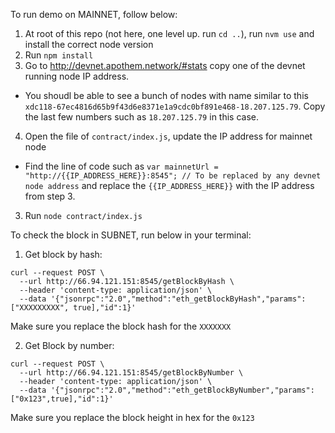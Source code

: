 To run demo on MAINNET, follow below:
1. At root of this repo (not here, one level up. run `cd ..`), run `nvm use` and install the correct node version
2. Run `npm install`
3. Go to http://devnet.apothem.network/#stats copy one of the devnet running node IP address.
  - You shoudl be able to see a bunch of nodes with name similar to this `xdc118-67ec4816d65b9f43d6e8371e1a9cdc0bf891e468-18.207.125.79`. Copy the last few numbers such as `18.207.125.79` in this case.
4. Open the file of `contract/index.js`, update the IP address for mainnet node
  - Find the line of code such as `var mainnetUrl = "http://{{IP_ADDRESS_HERE}}:8545"; // To be replaced by any devnet node address` and replace the `{{IP_ADDRESS_HERE}}` with the IP address from step 3.
3. Run `node contract/index.js`

To check the block in SUBNET, run below in your terminal:
1. Get block by hash:
```
curl --request POST \
  --url http://66.94.121.151:8545/getBlockByHash \
  --header 'content-type: application/json' \
  --data '{"jsonrpc":"2.0","method":"eth_getBlockByHash","params":["XXXXXXXXX", true],"id":1}'
```
Make sure you replace the block hash for the `XXXXXXX`

2. Get Block by number:
```
curl --request POST \
  --url http://66.94.121.151:8545/getBlockByNumber \
  --header 'content-type: application/json' \
  --data '{"jsonrpc":"2.0","method":"eth_getBlockByNumber","params":["0x123",true],"id":1}'
```
Make sure you replace the block height in hex for the `0x123`